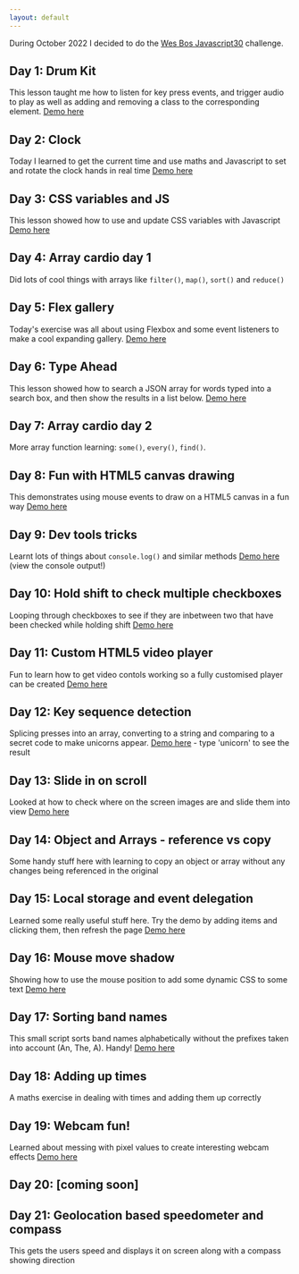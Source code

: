 ```yaml
---
layout: default
---
```


During October 2022 I decided to do the [Wes Bos Javascript30](https://javascript30.com/) challenge.

## Day 1: Drum Kit
This lesson taught me how to listen for key press events, and trigger audio to play as well as adding and removing a class to the corresponding element.
[Demo here](day1-drumkit)

## Day 2: Clock
Today I learned to get the current time and use maths and Javascript to set and rotate the clock hands in real time
[Demo here](day2-clock)

## Day 3: CSS variables and JS
This lesson showed how to use and update CSS variables with Javascript
[Demo here](day3-variables)

## Day 4: Array cardio day 1
Did lots of cool things with arrays like `filter()`, `map()`, `sort()` and `reduce()`

## Day 5: Flex gallery
Today's exercise was all about using Flexbox and some event listeners to make a cool expanding gallery.
[Demo here](day5-flexpanelgallery)

## Day 6: Type Ahead
This lesson showed how to search a JSON array for words typed into a search box, and then show the results in a list below. 
[Demo here](day6-typeahead)

## Day 7: Array cardio day 2
More array function learning: `some()`, `every()`, `find()`.

## Day 8: Fun with HTML5 canvas drawing
This demonstrates using mouse events to draw on a HTML5 canvas in a fun way
[Demo here](day8-html5canvas)

## Day 9: Dev tools tricks
Learnt lots of things about `console.log()` and similar methods
[Demo here](day9-devtools) (view the console output!)

## Day 10: Hold shift to check multiple checkboxes
Looping through checkboxes to see if they are inbetween two that have been checked while holding shift
[Demo here](day10-checkboxes)

## Day 11: Custom HTML5 video player
Fun to learn how to get video contols working so a fully customised player can be created
[Demo here](day11-videoplayer)

## Day 12: Key sequence detection
Splicing presses into an array, converting to a string and comparing to a secret code to make unicorns appear.
[Demo here](day12-keysequencedetection) - type 'unicorn' to see the result

## Day 13: Slide in on scroll
Looked at how to check where on the screen images are and slide them into view
[Demo here](day13-slideinonscroll)

## Day 14: Object and Arrays - reference vs copy
Some handy stuff here with learning to copy an object or array without any changes being referenced in the original

## Day 15: Local storage and event delegation
Learned some really useful stuff here. Try the demo by adding items and clicking them, then refresh the page
[Demo here](day15-localstorage)

## Day 16: Mouse move shadow
Showing how to use the mouse position to add some dynamic CSS to some text
[Demo here](day16-mousemoveshadow)

## Day 17: Sorting band names
This small script sorts band names alphabetically without the prefixes taken into account (An, The, A). Handy!
[Demo here](day17-sortingnames)

## Day 18: Adding up times
A maths exercise in dealing with times and adding them up correctly

## Day 19: Webcam fun!
Learned about messing with pixel values to create interesting webcam effects
[Demo here](day19-webcam)

## Day 20: [coming soon]

## Day 21: Geolocation based speedometer and compass
This gets the users speed and displays it on screen along with a compass showing direction